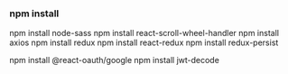 ### npm install
npm install node-sass
npm install react-scroll-wheel-handler
npm install axios
npm install redux
npm install react-redux
npm install redux-persist

<!-- 구글 로그인 관련 -->
npm install @react-oauth/google
npm install jwt-decode
